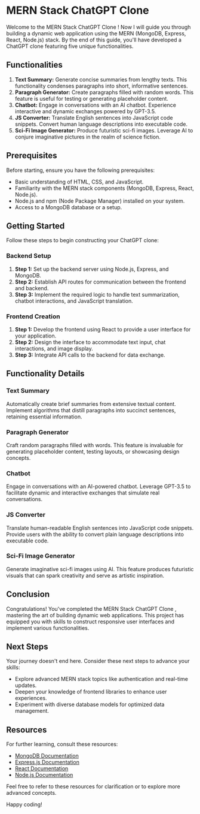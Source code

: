 # MERN Stack ChatGPT Clone 

Welcome to the MERN Stack ChatGPT Clone ! Now I will guide you through building a dynamic web application using the MERN (MongoDB, Express, React, Node.js) stack. By the end of this guide, you'll have developed a ChatGPT clone featuring five unique functionalities.

## Functionalities

1. **Text Summary:** Generate concise summaries from lengthy texts. This functionality condenses paragraphs into short, informative sentences.
2. **Paragraph Generator:** Create paragraphs filled with random words. This feature is useful for testing or generating placeholder content.
3. **Chatbot:** Engage in conversations with an AI chatbot. Experience interactive and dynamic exchanges powered by GPT-3.5.
4. **JS Converter:** Translate English sentences into JavaScript code snippets. Convert human language descriptions into executable code.
5. **Sci-Fi Image Generator:** Produce futuristic sci-fi images. Leverage AI to conjure imaginative pictures in the realm of science fiction.

## Prerequisites

Before starting, ensure you have the following prerequisites:

- Basic understanding of HTML, CSS, and JavaScript.
- Familiarity with the MERN stack components (MongoDB, Express, React, Node.js).
- Node.js and npm (Node Package Manager) installed on your system.
- Access to a MongoDB database or a setup.

## Getting Started

Follow these steps to begin constructing your ChatGPT clone:

### Backend Setup

1. **Step 1:** Set up the backend server using Node.js, Express, and MongoDB.
2. **Step 2:** Establish API routes for communication between the frontend and backend.
3. **Step 3:** Implement the required logic to handle text summarization, chatbot interactions, and JavaScript translation.

### Frontend Creation

1. **Step 1:** Develop the frontend using React to provide a user interface for your application.
2. **Step 2:** Design the interface to accommodate text input, chat interactions, and image display.
3. **Step 3:** Integrate API calls to the backend for data exchange.

## Functionality Details

### Text Summary

Automatically create brief summaries from extensive textual content. Implement algorithms that distill paragraphs into succinct sentences, retaining essential information.

### Paragraph Generator

Craft random paragraphs filled with words. This feature is invaluable for generating placeholder content, testing layouts, or showcasing design concepts.

### Chatbot

Engage in conversations with an AI-powered chatbot. Leverage GPT-3.5 to facilitate dynamic and interactive exchanges that simulate real conversations.

### JS Converter

Translate human-readable English sentences into JavaScript code snippets. Provide users with the ability to convert plain language descriptions into executable code.

### Sci-Fi Image Generator

Generate imaginative sci-fi images using AI. This feature produces futuristic visuals that can spark creativity and serve as artistic inspiration.

## Conclusion

Congratulations! You've completed the MERN Stack ChatGPT Clone , mastering the art of building dynamic web applications. This project has equipped you with skills to construct responsive user interfaces and implement various functionalities.

## Next Steps

Your journey doesn't end here. Consider these next steps to advance your skills:

- Explore advanced MERN stack topics like authentication and real-time updates.
- Deepen your knowledge of frontend libraries to enhance user experiences.
- Experiment with diverse database models for optimized data management.

## Resources

For further learning, consult these resources:

- [MongoDB Documentation](https://docs.mongodb.com/)
- [Express.js Documentation](https://expressjs.com/)
- [React Documentation](https://reactjs.org/)
- [Node.js Documentation](https://nodejs.org/en/docs/)

Feel free to refer to these resources for clarification or to explore more advanced concepts.

 Happy coding!
